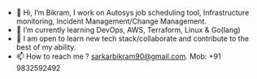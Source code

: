 - 👋 Hi, I’m Bikram, I work on Autosys job scheduling tool, Infrastructure monitoring, Incident Management/Change Management.
- 👀 I’m currently learning DevOps, AWS, Terraform, Linux & Go(lang)
- 💞️ I am open to learn new tech stack/collaborate and contribute to the best of my ability.
- 📫 How to reach me ? sarkarbikram90@gmail.com. Mob: +91 9832592492

<!---
sarkarbikram90/sarkarbikram90 is a ✨ special ✨ repository because its `README.md` (this file) appears on your GitHub profile.
You can click the Preview link to take a look at your changes.
--->
